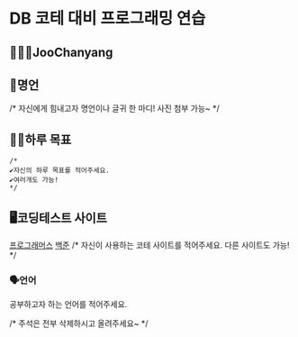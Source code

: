 # DB 코테 대비 프로그래밍 연습

## 🧑🏻‍💻JooChanyang

## 🥹명언
/*
자신에게 힘내고자 명언이나 글귀 한 마디!
사진 첨부 가능~
*/

## 💪🏻하루 목표
```
/*
✔️자신의 하루 목표를 적어주세요.
✔️여러개도 가능!
*/
```

## 🖥️코딩테스트 사이트

[프로그래머스](https://www.programmers.co.kr/)
[백준](https://www.acmicpc.net/)
/*
자신이 사용하는 코테 사이트를 적어주세요.
다른 사이트도 가능!
*/

### 🗣️언어

공부하고자 하는 언어를 적어주세요.

/*
주석은 전부 삭제하시고 올려주세요~
*/
